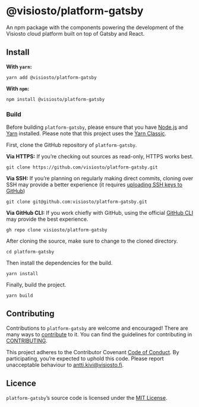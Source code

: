 # @visiosto/platform-gatsby

An npm package with the components powering the development of the Visiosto cloud platform built on top of Gatsby and React.


## Install

**With `yarn`:**

    yarn add @visiosto/platform-gatsby

**With `npm`:**

    npm install @visiosto/platform-gatsby

### Build

Before building `platform-gatsby`, please ensure that you have [Node.js](https://nodejs.org) and [Yarn](https://yarnpkg.com) installed. Please note that this project uses the [Yarn Classic](https://classic.yarnpkg.com).

First, clone the GitHub repository of `platform-gatsby`.

**Via HTTPS:** If you’re checking out sources as read-only, HTTPS works best.

    git clone https://github.com/visiosto/platform-gatsby.git

**Via SSH:** If you’re planning on regularly making direct commits, cloning over SSH may provide a better experience (it requires [uploading SSH keys to GitHub](https://help.github.com/articles/adding-a-new-ssh-key-to-your-github-account/))

    git clone git@github.com:visiosto/platform-gatsby.git

**Via GitHub CLI:** If you work chiefly with GitHub, using the official [GitHub CLI](https://cli.github.com) may provide the best experience.

    gh repo clone visiosto/platform-gatsby

After cloning the source, make sure to change to the cloned directory.

    cd platform-gatsby

Then install the dependencies for the build.

    yarn install

Finally, build the project.

    yarn build


## Contributing

Contributions to `platform-gatsby` are welcome and encouraged! There are many ways to [contribute](https://github.com/visiosto/.github/blob/main/CONTRIBUTING.md#how-can-i-contribute) to it. You can find the guidelines for contributing in [CONTRIBUTING](CONTRIBUTING.md).

This project adheres to the Contributor Covenant [Code of Conduct](https://github.com/visiosto/.github/blob/main/CODE_OF_CONDUCT.md). By participating, you’re expected to uphold this code. Please report unacceptable behaviour to antti.kivi@visiosto.fi.

## Licence

`platform-gatsby`’s source code is licensed under the [MIT License](LICENCE).

